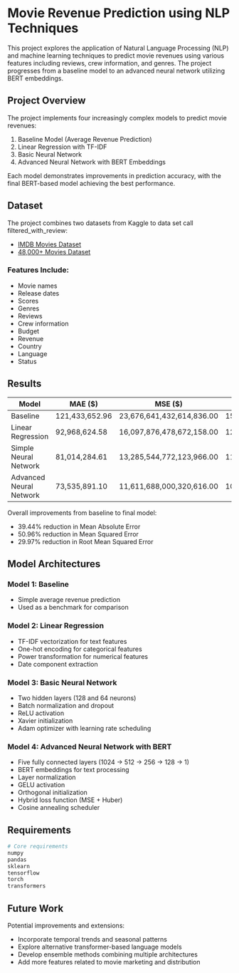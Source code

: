 # Movie Revenue Prediction using NLP Techniques

This project explores the application of Natural Language Processing (NLP) and machine learning techniques to predict movie revenues using various features including reviews, crew information, and genres. The project progresses from a baseline model to an advanced neural network utilizing BERT embeddings.

## Project Overview

The project implements four increasingly complex models to predict movie revenues:
1. Baseline Model (Average Revenue Prediction)
2. Linear Regression with TF-IDF
3. Basic Neural Network
4. Advanced Neural Network with BERT Embeddings

Each model demonstrates improvements in prediction accuracy, with the final BERT-based model achieving the best performance.

## Dataset

The project combines two datasets from Kaggle to data set call filtered_with_review:
- [IMDB Movies Dataset](https://www.kaggle.com/datasets/ashpalsingh1525/imdb-movies-dataset/data)
- [48,000+ Movies Dataset](https://www.kaggle.com/datasets/yashgupta24/48000-movies-dataset)

### Features Include:
- Movie names
- Release dates
- Scores
- Genres
- Reviews
- Crew information
- Budget
- Revenue
- Country
- Language
- Status

## Results

| Model | MAE ($) | MSE ($) | RMSE ($) |
|-------|----------|---------|-----------|
| Baseline | 121,433,652.96 | 23,676,641,432,614,836.00 | 153,872,159.38 |
| Linear Regression | 92,968,624.58 | 16,097,876,478,672,158.00 | 126,877,407.28 |
| Simple Neural Network | 81,014,284.61 | 13,285,544,772,123,966.00 | 115,262,937.55 |
| Advanced Neural Network | 73,535,891.10 | 11,611,688,000,320,616.00 | 107,757,542.66 |

Overall improvements from baseline to final model:
- 39.44% reduction in Mean Absolute Error
- 50.96% reduction in Mean Squared Error
- 29.97% reduction in Root Mean Squared Error

## Model Architectures

### Model 1: Baseline
- Simple average revenue prediction
- Used as a benchmark for comparison

### Model 2: Linear Regression
- TF-IDF vectorization for text features
- One-hot encoding for categorical features
- Power transformation for numerical features
- Date component extraction

### Model 3: Basic Neural Network
- Two hidden layers (128 and 64 neurons)
- Batch normalization and dropout
- ReLU activation
- Xavier initialization
- Adam optimizer with learning rate scheduling

### Model 4: Advanced Neural Network with BERT
- Five fully connected layers (1024 → 512 → 256 → 128 → 1)
- BERT embeddings for text processing
- Layer normalization
- GELU activation
- Orthogonal initialization
- Hybrid loss function (MSE + Huber)
- Cosine annealing scheduler

## Requirements

```python
# Core requirements
numpy
pandas
sklearn
tensorflow
torch
transformers
```

## Future Work

Potential improvements and extensions:
- Incorporate temporal trends and seasonal patterns
- Explore alternative transformer-based language models
- Develop ensemble methods combining multiple architectures
- Add more features related to movie marketing and distribution
